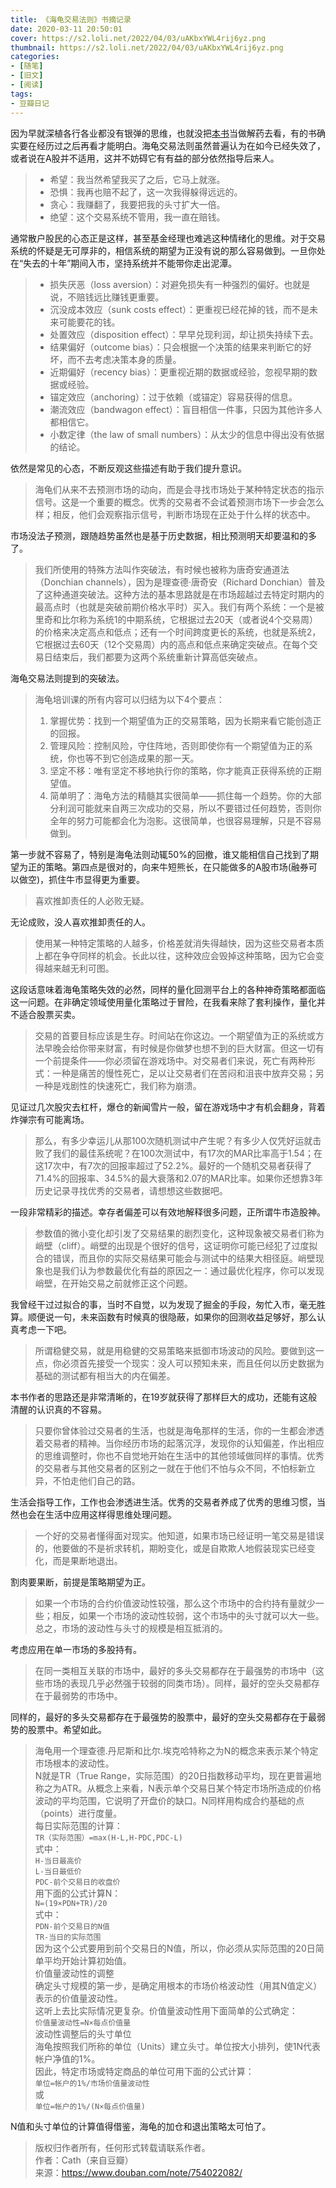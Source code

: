 ```yaml
---
title: 《海龟交易法则》书摘记录
date: 2020-03-11 20:50:01
cover: https://s2.loli.net/2022/04/03/uAKbxYWL4rij6yz.png
thumbnail: https://s2.loli.net/2022/04/03/uAKbxYWL4rij6yz.png
categories:
- [随笔]
- [旧文]
- [阅读]
tags:
- 豆瓣日记
---
```

因为早就深植各行各业都没有银弹的思维，也就没把[本书](https://book.douban.com/subject/2339892/)当做解药去看，有的书确实要在经历过之后再看才能明白。海龟交易法则虽然普遍认为在如今已经失效了，或者说在A股并不适用，这并不妨碍它有有益的部分依然指导后来人。

<!--more-->

>+ 希望：我当然希望我买了之后，它马上就涨。  
>+ 恐惧：我再也赔不起了，这一次我得躲得远远的。  
>+ 贪心：我赚翻了，我要把我的头寸扩大一倍。
>+ 绝望：这个交易系统不管用，我一直在赔钱。
    
通常散户股民的心态正是这样，甚至基金经理也难逃这种情绪化的思维。对于交易系统的怀疑是无可厚非的，相信系统的期望为正没有说的那么容易做到。一旦你处在“失去的十年”期间入市，坚持系统并不能带你走出泥潭。

>+ 损失厌恶（loss aversion）：对避免损失有一种强烈的偏好。也就是说，不赔钱远比赚钱更重要。
>+ 沉没成本效应（sunk costs effect）：更重视已经花掉的钱，而不是未来可能要花的钱。
>+ 处置效应（disposition effect）：早早兑现利润，却让损失持续下去。
>+ 结果偏好（outcome bias）：只会根据一个决策的结果来判断它的好坏，而不去考虑决策本身的质量。
>+ 近期偏好（recency bias）：更重视近期的数据或经验，忽视早期的数据或经验。
>+ 锚定效应（anchoring）：过于依赖（或锚定）容易获得的信息。
>+ 潮流效应（bandwagon effect）：盲目相信一件事，只因为其他许多人都相信它。
>+ 小数定律（the law of small numbers）：从太少的信息中得出没有依据的结论。

依然是常见的心态，不断反观这些描述有助于我们提升意识。

> 海龟们从来不去预测市场的动向，而是会寻找市场处于某种特定状态的指示信号。这是一个重要的概念。优秀的交易者不会试着预测市场下一步会怎么样；相反，他们会观察指示信号，判断市场现在正处于什么样的状态中。

市场没法子预测，跟随趋势虽然也是基于历史数据，相比预测明天却要温和的多了。

> 我们所使用的特殊方法叫作突破法，有时候也被称为唐奇安通道法（Donchian channels），因为是理查德·唐奇安（Richard Donchian）普及了这种通道突破法。这种方法的基本思路就是在市场超越过去特定时期内的最高点时（也就是突破前期价格水平时）买入。我们有两个系统：一个是被里奇和比尔称为系统1的中期系统，它根据过去20天（或者说4个交易周）的价格来决定高点和低点；还有一个时间跨度更长的系统，也就是系统2，它根据过去60天（12个交易周）内的高点和低点来确定突破点。在每个交易日结束后，我们都要为这两个系统重新计算高低突破点。

海龟交易法则提到的突破法。

>海龟培训课的所有内容可以归结为以下4个要点：
>1. 掌握优势：找到一个期望值为正的交易策略，因为长期来看它能创造正的回报。
>2. 管理风险：控制风险，守住阵地，否则即使你有一个期望值为正的系统，你也等不到它创造成果的那一天。
>3. 坚定不移：唯有坚定不移地执行你的策略，你才能真正获得系统的正期望值。
>4. 简单明了：海龟方法的精髓其实很简单——抓住每一个趋势。你的大部分利润可能就来自两三次成功的交易，所以不要错过任何趋势，否则你全年的努力可能都会化为泡影。这很简单，也很容易理解，只是不容易做到。

第一步就不容易了，特别是海龟法则动辄50%的回撤，谁又能相信自己找到了期望为正的策略。第四点是很对的，向来牛短熊长，在只能做多的A股市场(融券可以做空)，抓住牛市显得更为重要。

>喜欢推卸责任的人必败无疑。

无论成败，没人喜欢推卸责任的人。

>使用某一种特定策略的人越多，价格差就消失得越快，因为这些交易者本质上都在争夺同样的机会。长此以往，这种效应会毁掉这种策略，因为它会变得越来越无利可图。

这段话意味着海龟策略失效的必然，同样的量化回测平台上的各种神奇策略都面临这一问题。在非确定领域使用量化策略过于冒险，在我看来除了套利操作，量化并不适合股票买卖。

>交易的首要目标应该是生存。时间站在你这边。一个期望值为正的系统或方法早晚会给你带来财富，有时候是你做梦也想不到的巨大财富。但这一切有一个前提条件——你必须留在游戏场中。对交易者们来说，死亡有两种形式：一种是痛苦的慢性死亡，足以让交易者们在苦闷和沮丧中放弃交易；另一种是戏剧性的快速死亡，我们称为崩溃。

见证过几次股灾去杠杆，爆仓的新闻雪片一般，留在游戏场中才有机会翻身，背着炸弹宗有可能离场。

>那么，有多少幸运儿从那100次随机测试中产生呢？有多少人仅凭好运就击败了我们的最佳系统呢？在100次测试中，有17次的MAR比率高于1.54；在这17次中，有7次的回报率超过了52.2%。最好的一个随机交易者获得了71.4%的回报率、34.5%的最大衰落和2.07的MAR比率。如果你还想靠3年历史记录寻找优秀的交易者，请想想这些数据吧。

一段非常精彩的描述。幸存者偏差可以有效地解释很多问题，正所谓牛市造股神。

>参数值的微小变化却引发了交易结果的剧烈变化，这种现象被交易者们称为峭壁（cliff）。峭壁的出现是个很好的信号，这证明你可能已经犯了过度拟合的错误，而且你的实际交易结果可能会与测试中的结果大相径庭。峭壁现象也是我们认为参数最优化有益的原因之一：通过最优化程序，你可以发现峭壁，在开始交易之前就修正这个问题。
    
我曾经干过过拟合的事，当时不自觉，以为发现了掘金的手段，匆忙入市，毫无胜算。顺便说一句，未来函数有时候真的很隐蔽，如果你的回测收益足够好，那么认真考虑一下吧。

>所谓稳健交易，就是用稳健的交易策略来抵御市场波动的风险。要做到这一点，你必须首先接受一个现实：没人可以预知未来，而且任何以历史数据为基础的测试都有相当大的内在偏差。

本书作者的思路还是非常清晰的，在19岁就获得了那样巨大的成功，还能有这般清醒的认识真的不容易。

>只要你曾体验过交易者的生活，也就是海龟那样的生活，你的一生都会渗透着交易者的精神。当你经历市场的起落沉浮，发现你的认知偏差，作出相应的思维调整时，你也不自觉地开始在生活中的其他领域做同样的事情。优秀的交易者与其他交易者的区别之一就在于他们不怕与众不同，不怕标新立异，不怕走他们自己的路。

生活会指导工作，工作也会渗透进生活。优秀的交易者养成了优秀的思维习惯，当然也会在生活中应用这样得思维处理问题。

>一个好的交易者懂得面对现实。他知道，如果市场已经证明一笔交易是错误的，他要做的不是祈求转机，期盼变化，或是自欺欺人地假装现实已经变化，而是果断地退出。

割肉要果断，前提是策略期望为正。

>如果一个市场的合约价值波动性较强，那么这个市场中的合约持有量就少一些；相反，如果一个市场的波动性较弱，这个市场中的头寸就可以大一些。总之，市场的波动性与头寸的规模是相互抵消的。

考虑应用在单一市场的多股持有。

>在同一类相互关联的市场中，最好的多头交易都存在于最强势的市场中（这些市场的表现几乎必然强于较弱的同类市场）。同样，最好的空头交易都存在于最弱势的市场中。

同样的，最好的多头交易都存在于最强势的股票中，最好的空头交易都存在于最弱势的股票中。希望如此。

>海龟用一个理查德.丹尼斯和比尔.埃克哈特称之为N的概念来表示某个特定市场根本的波动性。  
N就是TR（True Range，实际范围）的20日指数移动平均，现在更普遍地称之为ATR。从概念上来看，N表示单个交易日某个特定市场所造成的价格波动的平均范围，它说明了开盘价的缺口。N同样用构成合约基础的点（points）进行度量。  
每日实际范围的计算：  
`TR（实际范围）=max(H-L,H-PDC,PDC-L)`  
式中：  
`H-当日最高价`  
`L-当日最低价`  
`PDC-前个交易日的收盘价`  
用下面的公式计算N：  
`N=(19×PDN+TR)/20`  
式中：  
`PDN-前个交易日的N值`  
`TR-当日的实际范围`  
因为这个公式要用到前个交易日的N值，所以，你必须从实际范围的20日简单平均开始计算初始值。  
价值量波动性的调整  
确定头寸规模的第一步，是确定用根本的市场价格波动性（用其N值定义）表示的价值量波动性。  
这听上去比实际情况更复杂。价值量波动性用下面简单的公式确定：  
`价值量波动性=N×每点价值量`  
波动性调整后的头寸单位  
海龟按照我们所称的单位（Units）建立头寸。单位按大小排列，使1N代表帐户净值的1%。  
因此，特定市场或特定商品的单位可用下面的公式计算：  
`单位=帐户的1%/市场价值量波动性`  
或  
`单位=帐户的1%/(N×每点价值量) ` 

N值和头寸单位的计算值得借鉴，海龟的加仓和退出策略太可怕了。

>版权归作者所有，任何形式转载请联系作者。  
>作者：Cath（来自豆瓣）  
>来源：https://www.douban.com/note/754022082/